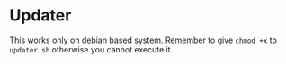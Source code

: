 # Updater
This works only on debian based system. Remember to give ```chmod +x``` to ```updater.sh``` otherwise you cannot execute it.
